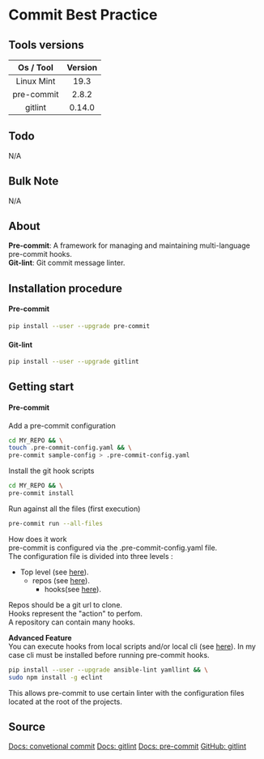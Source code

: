 # Commit Best Practice

## Tools versions

|  Os / Tool | Version |
| :--------: | :-----: |
| Linux Mint |   19.3  |
| pre-commit |  2.8.2  |
|   gitlint  |  0.14.0 |

## Todo

N/A

## Bulk Note

N/A

## About

**Pre-commit**: A framework for managing and maintaining multi-language pre-commit hooks.  
**Git-lint**: Git commit message linter.

## Installation procedure

#### Pre-commit

```sh
pip install --user --upgrade pre-commit
```

#### Git-lint

```sh
pip install --user --upgrade gitlint
```

## Getting start

#### Pre-commit

Add a pre-commit configuration

```sh
cd MY_REPO && \
touch .pre-commit-config.yaml && \
pre-commit sample-config > .pre-commit-config.yaml
```

Install the git hook scripts

```sh
cd MY_REPO && \
pre-commit install
```

Run against all the files (first execution)

```sh
pre-commit run --all-files
```

How does it work  
pre-commit is configured via the .pre-commit-config.yaml file.  
The configuration file is divided into three levels :

-   Top level (see [here](https://pre-commit.com/#pre-commit-configyaml---top-level)).
    -   repos (see [here](https://pre-commit.com/#pre-commit-configyaml---repos)).
        -   hooks(see [here](https://pre-commit.com/#pre-commit-configyaml---hooks)).

Repos should be a git url to clone.  
Hooks represent the "action" to perfom.  
A repository can contain many hooks.

**Advanced Feature**  
You can execute hooks from local scripts and/or local cli (see [here](https://pre-commit.com/#repository-local-hooks)).
In my case cli must be installed before running pre-commit hooks.

```sh
pip install --user --upgrade ansible-lint yamllint && \
sudo npm install -g eclint
```

This allows pre-commit to use certain linter with the configuration files located at the root of the projects.

## Source

[Docs: convetional commit](https://www.conventionalcommits.org/fr/v1.0.0/)
[Docs: gitlint](https://github.com/jorisroovers/gitlint)
[Docs: pre-commit](https://pre-commit.com)
[GitHub: gitlint](https://github.com/jorisroovers/gitlint)
